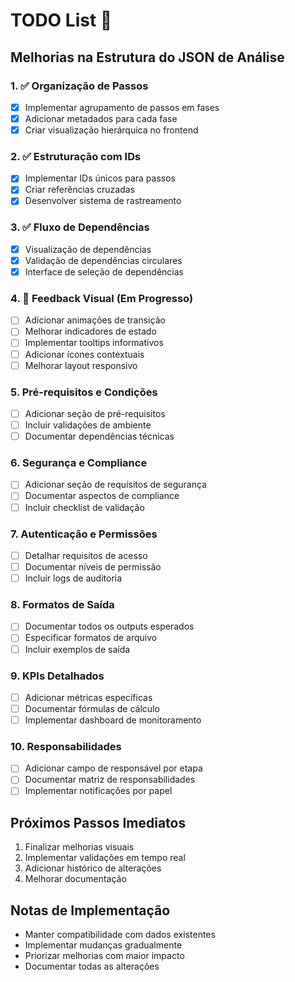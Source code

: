 # TODO List 📝

## Melhorias na Estrutura do JSON de Análise

### 1. ✅ Organização de Passos
- [x] Implementar agrupamento de passos em fases
- [x] Adicionar metadados para cada fase
- [x] Criar visualização hierárquica no frontend

### 2. ✅ Estruturação com IDs
- [x] Implementar IDs únicos para passos
- [x] Criar referências cruzadas
- [x] Desenvolver sistema de rastreamento

### 3. ✅ Fluxo de Dependências
- [x] Visualização de dependências
- [x] Validação de dependências circulares
- [x] Interface de seleção de dependências

### 4. 🔄 Feedback Visual (Em Progresso)
- [ ] Adicionar animações de transição
- [ ] Melhorar indicadores de estado
- [ ] Implementar tooltips informativos
- [ ] Adicionar ícones contextuais
- [ ] Melhorar layout responsivo

### 5. Pré-requisitos e Condições
- [ ] Adicionar seção de pré-requisitos
- [ ] Incluir validações de ambiente
- [ ] Documentar dependências técnicas

### 6. Segurança e Compliance
- [ ] Adicionar seção de requisitos de segurança
- [ ] Documentar aspectos de compliance
- [ ] Incluir checklist de validação

### 7. Autenticação e Permissões
- [ ] Detalhar requisitos de acesso
- [ ] Documentar níveis de permissão
- [ ] Incluir logs de auditoria

### 8. Formatos de Saída
- [ ] Documentar todos os outputs esperados
- [ ] Especificar formatos de arquivo
- [ ] Incluir exemplos de saída

### 9. KPIs Detalhados
- [ ] Adicionar métricas específicas
- [ ] Documentar fórmulas de cálculo
- [ ] Implementar dashboard de monitoramento

### 10. Responsabilidades
- [ ] Adicionar campo de responsável por etapa
- [ ] Documentar matriz de responsabilidades
- [ ] Implementar notificações por papel

## Próximos Passos Imediatos
1. Finalizar melhorias visuais
2. Implementar validações em tempo real
3. Adicionar histórico de alterações
4. Melhorar documentação

## Notas de Implementação
- Manter compatibilidade com dados existentes
- Implementar mudanças gradualmente
- Priorizar melhorias com maior impacto
- Documentar todas as alterações